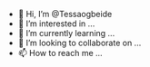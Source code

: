 - 👋 Hi, I’m @Tessaogbeide
- 👀 I’m interested in ...
- 🌱 I’m currently learning ...
- 💞️ I’m looking to collaborate on ...
- 📫 How to reach me ...

<!---
Tessaogbeide/Tessaogbeide is a ✨ special ✨ repository because its `README.md` (this file) appears on your GitHub profile.
You can click the Preview link to take a look at your changes.
--->
